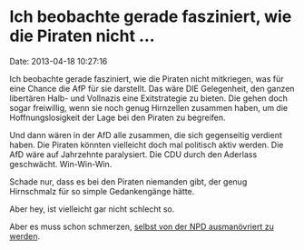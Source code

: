 Ich beobachte gerade fasziniert, wie die Piraten nicht \...
===========================================================

Date: 2013-04-18 10:27:16

Ich beobachte gerade fasziniert, wie die Piraten nicht mitkriegen, was
für eine Chance die AfP für sie darstellt. Das wäre DIE Gelegenheit, den
ganzen libertären Halb- und Vollnazis eine Exitstrategie zu bieten. Die
gehen doch sogar freiwillig, wenn sie noch genug Hirnzellen zusammen
haben, um die Hoffnungslosigkeit der Lage bei den Piraten zu begreifen.

Und dann wären in der AfD alle zusammen, die sich gegenseitig verdient
haben. Die Piraten könnten vielleicht doch mal politisch aktiv werden.
Die AfD wäre auf Jahrzehnte paralysiert. Die CDU durch den Aderlass
geschwächt. Win-Win-Win.

Schade nur, dass es bei den Piraten niemanden gibt, der genug
Hirnschmalz für so simple Gedankengänge hätte.

Aber hey, ist vielleicht gar nicht schlecht so.

Aber es muss schon schmerzen, [selbst von der NPD ausmanövriert zu
werden](http://www.faz.net/aktuell/politik/alternative-fuer-deutschland-npd-will-anti-euro-partei-unterwandern-12152738.html).
